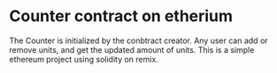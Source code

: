 # Counter contract on etherium

The Counter is initialized by the conbtract creator. Any user can add or remove units, and get the updated amount of units. 
This is a simple ethereum project using solidity on remix.
